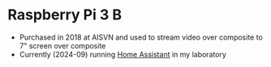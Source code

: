 # Raspberry Pi 3 B

- Purchased in 2018 at AISVN and used to stream video over composite to 7" screen over composite
- Currently (2024-09) running [Home Assistant](https://www.home-assistant.io/) in my laboratory
